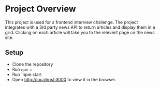 # Project Overview
This project is used for a frontend interview challenge. The project integrates with a 3rd party news API to return articles and display them in a grid. Clicking on each article will take you to the relevent page on the news site.


## Setup
- Clone the repository
- Run `npm i`
- Run `npm start
- Open [http://localhost:3000](http://localhost:3000) to view it in the browser.
